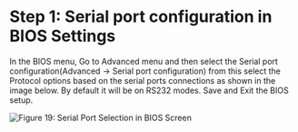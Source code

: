 # Step 1: Serial port configuration in BIOS Settings

In the BIOS menu, Go to Advanced menu and then select the Serial port configuration(Advanced -> Serial port configuration) from this select the Protocol options based on the serial ports connections as shown in the image below. By default it will be on RS232 modes. Save and Exit the BIOS setup.

![Figure 19: Serial Port Selection in BIOS Screen](broken-reference)

